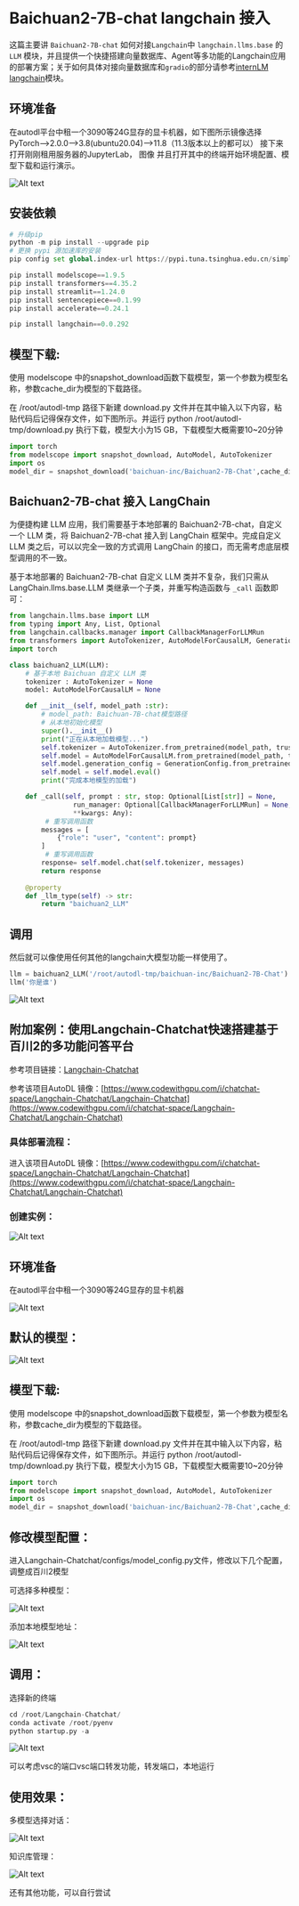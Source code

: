 # Baichuan2-7B-chat langchain 接入

这篇主要讲 `Baichuan2-7B-chat` 如何对接`Langchain`中 `langchain.llms.base` 的 `LLM` 模块，并且提供一个快捷搭建向量数据库、Agent等多功能的Langchain应用的部署方案；关于如何具体对接向量数据库和`gradio`的部分请参考[internLM langchain](https://github.com/datawhalechina/self-llm/blob/master/InternLM/06-InternLM%E6%8E%A5%E5%85%A5LangChain%E6%90%AD%E5%BB%BA%E7%9F%A5%E8%AF%86%E5%BA%93%E5%8A%A9%E6%89%8B.md)模块。

## 环境准备

在autodl平台中租一个3090等24G显存的显卡机器，如下图所示镜像选择PyTorch-->2.0.0-->3.8(ubuntu20.04)-->11.8（11.3版本以上的都可以） 接下来打开刚刚租用服务器的JupyterLab， 图像 并且打开其中的终端开始环境配置、模型下载和运行演示。

![Alt text](images/image1.png)

## 安装依赖

```Python
# 升级pip
python -m pip install --upgrade pip
# 更换 pypi 源加速库的安装
pip config set global.index-url https://pypi.tuna.tsinghua.edu.cn/simple

pip install modelscope==1.9.5
pip install transformers==4.35.2
pip install streamlit==1.24.0
pip install sentencepiece==0.1.99
pip install accelerate==0.24.1

pip install langchain==0.0.292
```

## 模型下载:

使用 modelscope 中的snapshot_download函数下载模型，第一个参数为模型名称，参数cache_dir为模型的下载路径。

在 /root/autodl-tmp 路径下新建 download.py 文件并在其中输入以下内容，粘贴代码后记得保存文件，如下图所示。并运行 python /root/autodl-tmp/download.py 执行下载，模型大小为15 GB，下载模型大概需要10~20分钟

```Python
import torch
from modelscope import snapshot_download, AutoModel, AutoTokenizer
import os
model_dir = snapshot_download('baichuan-inc/Baichuan2-7B-Chat',cache_dir='/root/autodl-tmp', revision='v1.0.4')
```

## Baichuan2-7B-chat 接入 LangChain

为便捷构建 LLM 应用，我们需要基于本地部署的 Baichuan2-7B-chat，自定义一个 LLM 类，将 Baichuan2-7B-chat 接入到 LangChain 框架中。完成自定义 LLM 类之后，可以以完全一致的方式调用 LangChain 的接口，而无需考虑底层模型调用的不一致。

基于本地部署的 Baichuan2-7B-chat 自定义 LLM 类并不复杂，我们只需从LangChain.llms.base.LLM 类继承一个子类，并重写构造函数与 `_call` 函数即可：

```Python
from langchain.llms.base import LLM
from typing import Any, List, Optional
from langchain.callbacks.manager import CallbackManagerForLLMRun
from transformers import AutoTokenizer, AutoModelForCausalLM, GenerationConfig
import torch

class baichuan2_LLM(LLM):
    # 基于本地 Baichuan 自定义 LLM 类
    tokenizer : AutoTokenizer = None
    model: AutoModelForCausalLM = None

    def __init__(self, model_path :str):
        # model_path: Baichuan-7B-chat模型路径
        # 从本地初始化模型
        super().__init__()
        print("正在从本地加载模型...")
        self.tokenizer = AutoTokenizer.from_pretrained(model_path, trust_remote_code=True)
        self.model = AutoModelForCausalLM.from_pretrained(model_path, trust_remote_code=True,torch_dtype=torch.bfloat16,  device_map="auto")
        self.model.generation_config = GenerationConfig.from_pretrained(model_path)
        self.model = self.model.eval()
        print("完成本地模型的加载")

    def _call(self, prompt : str, stop: Optional[List[str]] = None,
                run_manager: Optional[CallbackManagerForLLMRun] = None,
                **kwargs: Any):
         # 重写调用函数
        messages = [
            {"role": "user", "content": prompt}
        ]
         # 重写调用函数
        response= self.model.chat(self.tokenizer, messages)
        return response
        
    @property
    def _llm_type(self) -> str:
        return "baichuan2_LLM"
```

## 调用

然后就可以像使用任何其他的langchain大模型功能一样使用了。

```Python
llm = baichuan2_LLM('/root/autodl-tmp/baichuan-inc/Baichuan2-7B-Chat')
llm('你是谁')
```

![Alt text](images/image6.png)

## 附加案例：使用Langchain-Chatchat快速搭建基于百川2的多功能问答平台

参考项目链接：[Langchain-Chatchat](https://github.com/chatchat-space/Langchain-Chatchat)

参考该项目AutoDL 镜像：[https://www.codewithgpu.com/i/chatchat-space/Langchain-Chatchat/Langchain-Chatchat](https://www.codewithgpu.com/i/chatchat-space/Langchain-Chatchat/Langchain-Chatchat)

### 具体部署流程：

进入该项目AutoDL 镜像：[https://www.codewithgpu.com/i/chatchat-space/Langchain-Chatchat/Langchain-Chatchat](https://www.codewithgpu.com/i/chatchat-space/Langchain-Chatchat/Langchain-Chatchat)

### 创建实例：

![Alt text](images/image7.png)

## 环境准备

在autodl平台中租一个3090等24G显存的显卡机器

![Alt text](images/image8.png)

## 默认的模型：

![Alt text](images/image9.png)

## 模型下载:

使用 modelscope 中的snapshot_download函数下载模型，第一个参数为模型名称，参数cache_dir为模型的下载路径。

在 /root/autodl-tmp 路径下新建 download.py 文件并在其中输入以下内容，粘贴代码后记得保存文件，如下图所示。并运行 python /root/autodl-tmp/download.py 执行下载，模型大小为15 GB，下载模型大概需要10~20分钟

```Python
import torch
from modelscope import snapshot_download, AutoModel, AutoTokenizer
import os
model_dir = snapshot_download('baichuan-inc/Baichuan2-7B-Chat',cache_dir='/root/autodl-tmp', revision='v1.0.4')
```

## 修改模型配置：

进入Langchain-Chatchat/configs/model_config.py文件，修改以下几个配置，调整成百川2模型

可选择多种模型：

![Alt text](images/image10.png)

添加本地模型地址：

![Alt text](images/image11.png)

## 调用：

选择新的终端

```Python
cd /root/Langchain-Chatchat/
conda activate /root/pyenv
python startup.py -a
```

![Alt text](images/image12.png)

可以考虑vsc的端口vsc端口转发功能，转发端口，本地运行

## 使用效果：

多模型选择对话：

![Alt text](images/image13.png)

知识库管理：

![Alt text](images/image14.png)

还有其他功能，可以自行尝试

